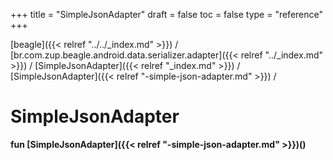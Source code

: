 +++
title = "SimpleJsonAdapter"
draft = false
toc = false
type = "reference"
+++

[beagle]({{< relref "../../_index.md" >}}) / [br.com.zup.beagle.android.data.serializer.adapter]({{< relref "../_index.md" >}}) / [SimpleJsonAdapter]({{< relref "_index.md" >}}) / [SimpleJsonAdapter]({{< relref "-simple-json-adapter.md" >}}) / 



# SimpleJsonAdapter  
  
<b><b>fun [SimpleJsonAdapter]({{< relref "-simple-json-adapter.md" >}})()</b></b>  



